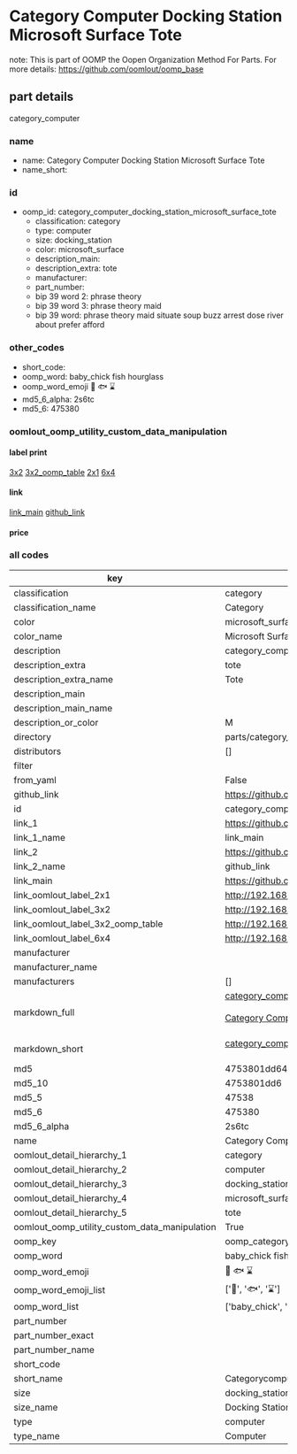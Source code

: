 # Category Computer Docking Station Microsoft Surface Tote  

note: This is part of OOMP the Oopen Organization Method For Parts. For more details: https://github.com/oomlout/oomp_base

##  part details



category_computer

### name
* name: Category Computer Docking Station Microsoft Surface Tote
* name_short: 
### id
* oomp_id: category_computer_docking_station_microsoft_surface_tote
  * classification: category
  * type: computer
  * size: docking_station
  * color: microsoft_surface
  * description_main: 
  * description_extra: tote
  * manufacturer: 
  * part_number: 
  * bip 39 word 2: phrase theory
  * bip 39 word 3: phrase theory maid
  * bip 39 word: phrase theory maid situate soup buzz arrest dose river about prefer afford

### other_codes
* short_code: 
* oomp_word: baby_chick fish hourglass
* oomp_word_emoji :baby_chick: :fish: :hourglass:
* md5_6_alpha: 2s6tc
* md5_6: 475380






### oomlout_oomp_utility_custom_data_manipulation
#### label print
[3x2](http://192.168.1.245:1112/?label=oomp%202s6tc)
[3x2_oomp_table](http://192.168.1.107:1112/?label=oomp%202s6tc)
[2x1](http://192.168.1.242:1112/?label=oomp%202s6tc)
[6x4](http://192.168.1.55:1112/?label=oomp%202s6tc)    

#### link

[link_main](https://github.com/oomlout/oomlout_oomp_current_version_messy/tree/main/parts/category_computer_docking_station_microsoft_surface_tote) [github_link](https://github.com/oomlout/oomlout_oomp_part_src/tree/main/parts/category_computer_docking_station_microsoft_surface_tote)                             

#### price







### all codes 
| key | value |  
| --- | --- |  
| classification | category |  
| classification_name | Category |  
| color | microsoft_surface |  
| color_name | Microsoft Surface |  
| description | category_computer |  
| description_extra | tote |  
| description_extra_name | Tote |  
| description_main |  |  
| description_main_name |  |  
| description_or_color | M  |  
| directory | parts/category_computer_docking_station_microsoft_surface_tote |  
| distributors | [] |  
| filter |  |  
| from_yaml | False |  
| github_link | https://github.com/oomlout/oomlout_oomp_part_src/tree/main/parts/category_computer_docking_station_microsoft_surface_tote |  
| id | category_computer_docking_station_microsoft_surface_tote |  
| link_1 | https://github.com/oomlout/oomlout_oomp_current_version_messy/tree/main/parts/category_computer_docking_station_microsoft_surface_tote |  
| link_1_name | link_main |  
| link_2 | https://github.com/oomlout/oomlout_oomp_part_src/tree/main/parts/category_computer_docking_station_microsoft_surface_tote |  
| link_2_name | github_link |  
| link_main | https://github.com/oomlout/oomlout_oomp_current_version_messy/tree/main/parts/category_computer_docking_station_microsoft_surface_tote |  
| link_oomlout_label_2x1 | http://192.168.1.242:1112/?label=oomp%202s6tc |  
| link_oomlout_label_3x2 | http://192.168.1.245:1112/?label=oomp%202s6tc |  
| link_oomlout_label_3x2_oomp_table | http://192.168.1.107:1112/?label=oomp%202s6tc |  
| link_oomlout_label_6x4 | http://192.168.1.55:1112/?label=oomp%202s6tc |  
| manufacturer |  |  
| manufacturer_name |  |  
| manufacturers | [] |  
| markdown_full | [category_computer_docking_station_microsoft_surface_tote](https://github.com/oomlout/oomlout_oomp_current_version_messy/tree/main/parts/category_computer_docking_station_microsoft_surface_tote)<br>[](https://github.com/oomlout/oomlout_oomp_current_version_messy/tree/main/parts/category_computer_docking_station_microsoft_surface_tote)<br>[Category Computer Docking Station Microsoft Surface Tote](https://github.com/oomlout/oomlout_oomp_current_version_messy/tree/main/parts/category_computer_docking_station_microsoft_surface_tote)<br><br> |  
| markdown_short | [category_computer_docking_station_microsoft_surface_tote](https://github.com/oomlout/oomlout_oomp_current_version_messy/tree/main/parts/category_computer_docking_station_microsoft_surface_tote)<br><br> |  
| md5 | 4753801dd641818c7e67fc9b0c38151e |  
| md5_10 | 4753801dd6 |  
| md5_5 | 47538 |  
| md5_6 | 475380 |  
| md5_6_alpha | 2s6tc |  
| name | Category Computer Docking Station Microsoft Surface Tote |  
| oomlout_detail_hierarchy_1 | category |  
| oomlout_detail_hierarchy_2 | computer |  
| oomlout_detail_hierarchy_3 | docking_station |  
| oomlout_detail_hierarchy_4 | microsoft_surface |  
| oomlout_detail_hierarchy_5 | tote |  
| oomlout_oomp_utility_custom_data_manipulation | True |  
| oomp_key | oomp_category_computer_docking_station_microsoft_surface_tote |  
| oomp_word | baby_chick fish hourglass |  
| oomp_word_emoji | :baby_chick: :fish: :hourglass: |  
| oomp_word_emoji_list | [':baby_chick:', ':fish:', ':hourglass:'] |  
| oomp_word_list | ['baby_chick', 'fish', 'hourglass'] |  
| part_number |  |  
| part_number_exact |  |  
| part_number_name |  |  
| short_code |  |  
| short_name | Categorycomputer |  
| size | docking_station |  
| size_name | Docking Station |  
| type | computer |  
| type_name | Computer |  
